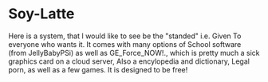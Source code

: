 # Soy-Latte
Here is a system, that I would like to see be the "standed" i.e. Given To everyone who wants it. It comes with many options of School software (from JellyBabyPSi) as well as GE_Force_NOW!., which is pretty much a sick graphics card on a cloud server, Also a encylopedia and dictionary, Legal porn, as well as a few games. It is designed to be free!
